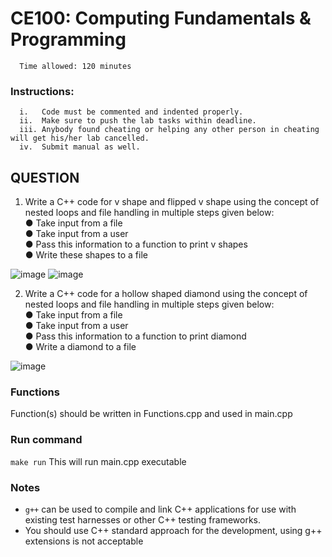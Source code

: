 # CE100: Computing Fundamentals & Programming 

      Time allowed: 120 minutes 

### Instructions:

      i.   Code must be commented and indented properly.
      ii.  Make sure to push the lab tasks within deadline.
      iii. Anybody found cheating or helping any other person in cheating will get his/her lab cancelled.
      iv.  Submit manual as well. 



## QUESTION

1.	Write a C++ code for v shape and flipped v shape using the concept of nested loops and file handling in multiple steps given below:<br>
●	Take input from a file<br>
●	Take input from a user<br>
●	Pass this information to a function to print v shapes<br>
●	Write these shapes to a file<br>

![image](https://user-images.githubusercontent.com/36464117/148488802-47e1c841-b55e-42e4-bbfa-d30ea5a7bd97.png)
![image](https://user-images.githubusercontent.com/36464117/148488812-99ca1d2c-3b4d-4c36-95e9-05016de6df98.png)


2.	Write a C++ code for a hollow shaped diamond using the concept of nested loops and file handling in multiple steps given below:<br>
●	Take input from a file<br>
●	Take input from a user<br>
●	Pass this information to a function to print diamond<br>
●	Write a diamond to a file<br>

![image](https://user-images.githubusercontent.com/36464117/148488859-fffe029d-e220-4a30-a5d4-c9ee3778b888.png)

      
### Functions

Function(s) should be written in Functions.cpp and used in main.cpp


### Run command

`make run`  This will run main.cpp executable 


### Notes

- `g++` can be used to compile and link C++ applications for use with existing test harnesses or other C++ testing frameworks.
- You should use C++ standard approach for the development, using g++ extensions is not acceptable 

